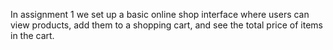  In assignment 1 we set up a basic online shop interface where users can view products, add them to a shopping cart, and see the total price of items in the cart.
